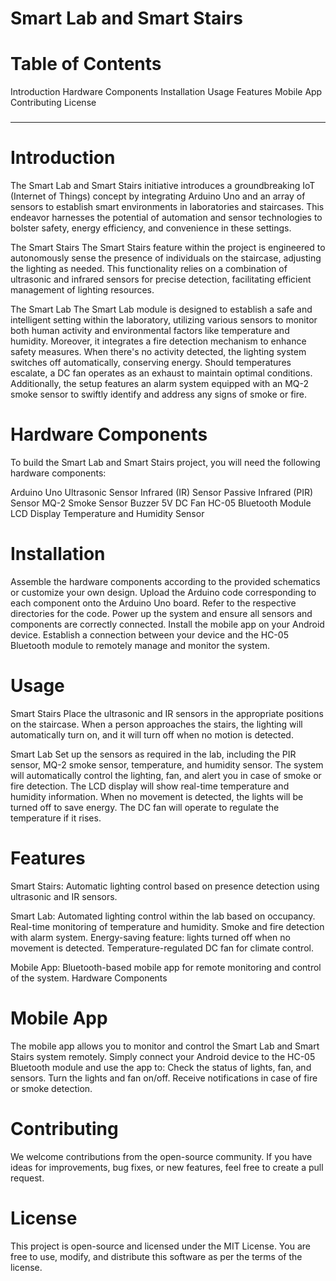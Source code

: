 # Smart Lab and Smart Stairs 

# Table of Contents
Introduction
Hardware Components
Installation
Usage
Features
Mobile App
Contributing
License

### 
---
###

# Introduction
The Smart Lab and Smart Stairs initiative introduces a groundbreaking IoT (Internet of Things) concept by integrating Arduino Uno and an array of sensors to establish smart environments in laboratories and staircases. This endeavor harnesses the potential of automation and sensor technologies to bolster safety, energy efficiency, and convenience in these settings.

The Smart Stairs 
The Smart Stairs feature within the project is engineered to autonomously sense the presence of individuals on the staircase, adjusting the lighting as needed. This functionality relies on a combination of ultrasonic and infrared sensors for precise detection, facilitating efficient management of lighting resources.

The Smart Lab
The Smart Lab module is designed to establish a safe and intelligent setting within the laboratory, utilizing various sensors to monitor both human activity and environmental factors like temperature and humidity. Moreover, it integrates a fire detection mechanism to enhance safety measures. When there's no activity detected, the lighting system switches off automatically, conserving energy. Should temperatures escalate, a DC fan operates as an exhaust to maintain optimal conditions. Additionally, the setup features an alarm system equipped with an MQ-2 smoke sensor to swiftly identify and address any signs of smoke or fire.

# Hardware Components
To build the Smart Lab and Smart Stairs project, you will need the following hardware components:

Arduino Uno
Ultrasonic Sensor
Infrared (IR) Sensor
Passive Infrared (PIR) Sensor
MQ-2 Smoke Sensor
Buzzer
5V DC Fan
HC-05 Bluetooth Module
LCD Display
Temperature and Humidity Sensor

# Installation
Assemble the hardware components according to the provided schematics or customize your own design.
Upload the Arduino code corresponding to each component onto the Arduino Uno board. Refer to the respective directories for the code.
Power up the system and ensure all sensors and components are correctly connected.
Install the mobile app on your Android device. Establish a connection between your device and the HC-05 Bluetooth module to remotely manage and monitor the system.

# Usage
Smart Stairs
Place the ultrasonic and IR sensors in the appropriate positions on the staircase.
When a person approaches the stairs, the lighting will automatically turn on, and it will turn off when no motion is detected.

Smart Lab
Set up the sensors as required in the lab, including the PIR sensor, MQ-2 smoke sensor, temperature, and humidity sensor.
The system will automatically control the lighting, fan, and alert you in case of smoke or fire detection.
The LCD display will show real-time temperature and humidity information.
When no movement is detected, the lights will be turned off to save energy. The DC fan will operate to regulate the temperature if it rises.

# Features
Smart Stairs:
Automatic lighting control based on presence detection using ultrasonic and IR sensors.

Smart Lab:
Automated lighting control within the lab based on occupancy.
Real-time monitoring of temperature and humidity.
Smoke and fire detection with alarm system.
Energy-saving feature: lights turned off when no movement is detected.
Temperature-regulated DC fan for climate control.

Mobile App:
Bluetooth-based mobile app for remote monitoring and control of the system.
Hardware Components

# Mobile App
The mobile app allows you to monitor and control the Smart Lab and Smart Stairs system remotely. Simply connect your Android device to the HC-05 Bluetooth module and use the app to:
Check the status of lights, fan, and sensors.
Turn the lights and fan on/off.
Receive notifications in case of fire or smoke detection.

# Contributing
We welcome contributions from the open-source community. If you have ideas for improvements, bug fixes, or new features, feel free to create a pull request.

# License
This project is open-source and licensed under the MIT License. You are free to use, modify, and distribute this software as per the terms of the license.
